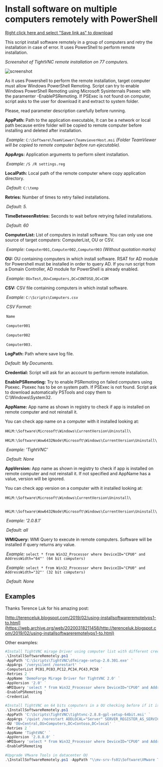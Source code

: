 # Install software on multiple computers remotely with PowerShell

<a href="https://raw.githubusercontent.com/juangranados/powershell-scripts/main/Install%20Software%20Remotely/InstallSoftwareRemotely.ps1" download>Right click here and select "Save link as" to download</a>

This script install software remotely in a group of computers and retry the installation in case of error. It uses PowerShell to perform remote installation.

*Screenshot of TightVNC remote installation on 77 computers.*

![screenshot](https://raw.githubusercontent.com/juangranados/powershell-scripts/main/Install%20Software%20Remotely/Screenshot.png)

As it uses Powershell to perform the remote installation, target computer must allow Windows PowerShell Remoting. Script can try to enable Windows PowerShell Remoting using Microsoft Sysinternals Psexec with the paramenter -EnablePSRemoting. If PSExec is not found on computer, script asks to the user for download it and extract to system folder.

Please, read parameter description carefully before running.

**AppPath:** Path to the application executable, It can be a network or local path because entire folder will be copied to remote computer before installing and deleted after installation.   

​	*Example:* `C:\Software\TeamViewer\TeamvieverHost.msi` *(Folder TeamViewer will be copied to remote computer before run ejecutable).*

**AppArgs:** Application arguments to perform silent installation.

​	*Example:* `/S /R settings.reg`

**LocalPath:** Local path of the remote computer where copy application directory.

​	*Default:* `C:\temp`

**Retries:** Number of times to retry failed installations.

​	*Default: 5.*

**TimeBetweenRetries:** Seconds to wait before retrying failed installations.

​	*Default: 60*

**ComputerList:** List of computers in install software. You can only use one source of target computers: ComputerList, OU or CSV.

​	*Example:* `Computer001,Computer002,Computer003` *(Without quotation marks)*

**OU:** OU containing computers in which install software. RSAT for AD module for Powershell must be installed in order to query AD. If you run script from a Domain Controller, AD module for PowerShell is already enabled.

​	*Example:* `OU=Test,OU=Computers,DC=CONTOSO,DC=COM`

**CSV:** CSV file containing computers in which install software.

​	*Example:* `C:\Scripts\Computers.csv`

​	*CSV Format:*

​		`Name`

​		`Computer001`

​		`Computer002`

​		`Computer003.`

**LogPath:** Path where save log file.

*Default: My Documents.*

**Credential:** Script will ask for an account to perform remote installation.

**EnablePSRemoting:** Try to enable PSRemoting on failed computers using Psexec. Psexec has to be on system path. If PSExec is not found. Script ask to download automatically PSTools and copy them to C:\Windows\System32.

**AppName:** App name as shown in registry to check if app is installed on remote computer and not reinstall it.

You can check app name on a computer with it installed looking at:  

​	`HKLM:\Software\Microsoft\Windows\CurrentVersion\Uninstall\`

​	`HKLM:\Software\Wow6432Node\Microsoft\Windows\CurrentVersion\Uninstall\`

​	*Example: 'TightVNC'*

​	*Default: None*

**AppVersion:** App name as shown in registry to check if app is installed on remote computer and not reinstall it. If not specified and AppName has a value, version will be ignored.

You can check app version on a computer with it installed looking at:

​	`HKLM:\Software\Microsoft\Windows\CurrentVersion\Uninstall\`

​	`	HKLM:\Software\Wow6432Node\Microsoft\Windows\CurrentVersion\Uninstall\`

​	*Example: '2.0.8.1'*

​	*Default: all*

**WMIQuery:** WMI Query to execute in remote computers. Software will be installed if query returns any value.

​	*Example:* `select * from Win32_Processor where DeviceID="CPU0" and AddressWidth="64"' (64 bit computers)`

​	*Example:* `select * from Win32_Processor where DeviceID="CPU0" and AddressWidth="32"' (32 bit computers)`

​	*Default: None*

## Examples

Thanks Terence Luk for his amazing post:

[http://terenceluk.blogspot.com/2019/02/using-installsoftwareremotelyps1-to.html](https://web.archive.org/web/20200318211458/http://terenceluk.blogspot.com/2019/02/using-installsoftwareremotelyps1-to.html)

Other examples:

```powershell
#Install TightVNC mirage Driver using computer list with different credentials checking before if it is installed and computers have 32 bits, enabling PSRemoting on connection error. 
.\InstallSoftwareRemotely.ps1 ` 
-AppPath 'C:\Scripts\TightVNC\dfmirage-setup-2.0.301.exe' ` 
-AppArgs '/verysilent /norestart' ` 
-ComputerList PC01,PC03,PC12,PC34,PC43,PC50 ` 
-Retries 2 ` 
-AppName 'DemoForge Mirage Driver for TightVNC 2.0' ` 
-AppVersion '2.0' ` 
-WMIQuery 'select * from Win32_Processor where DeviceID="CPU0" and AddressWidth="32"' ` 
-EnablePSRemoting ` 
-Credential 
 
#Install TightVNC on 64 bits computers in a OU checking before if it is installed and enablig PSRemoting on connection error. 
.\InstallSoftwareRemotely.ps1 ` 
-AppPath 'C:\Scripts\TightVNC\tightvnc-2.8.8-gpl-setup-64bit.msi' ` 
-AppArgs '/quiet /norestart ADDLOCAL="Server" SERVER_REGISTER_AS_SERVICE=1 SERVER_ADD_FIREWALL_EXCEPTION=1 SERVER_ALLOW_SAS=1 SET_USEVNCAUTHENTICATION=1 VALUE_OF_USEVNCAUTHENTICATION=1 SET_PASSWORD=1 VALUE_OF_PASSWORD=P@ssw0rd SET_USECONTROLAUTHENTICATION=1 VALUE_OF_USECONTROLAUTHENTICATION=1 SET_CONTROLPASSWORD=1 VALUE_OF_CONTROLPASSWORD=P@ssw0rd' ` 
-OU 'OU=Central,OU=Computers,DC=Contoso,DC=local' ` 
-Retries 2 ` 
-AppName 'TightVNC' ` 
-AppVersion '2.8.8.0' ` 
-WMIQuery 'select * from Win32_Processor where DeviceID="CPU0" and AddressWidth="64"' ` 
-EnablePSRemoting 
 
#Upgrade VMware Tools in datacenter OU 
.\InstallSoftwareRemotely.ps1 -AppPath "\\mv-srv-fs01\Software\VMware Tools\setup64.exe" -AppArgs '/s /v "/qn reboot=r"' -OU "OU=Datacenter,DC=CONTOSO,DC=COM" 
```
